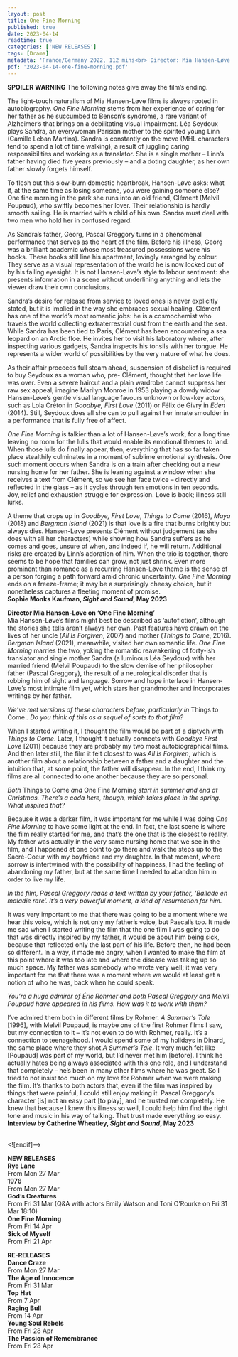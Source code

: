 ```yaml
---
layout: post
title: One Fine Morning
published: true
date: 2023-04-14
readtime: true
categories: ['NEW RELEASES']
tags: [Drama]
metadata: 'France/Germany 2022, 112 mins<br> Director: Mia Hansen-Løve'
pdf: '2023-04-14-one-fine-morning.pdf'
---
```


**SPOILER WARNING** The following notes give away the film’s ending.

The light-touch naturalism of Mia Hansen-Løve films is always rooted in autobiography. _One Fine Morning_ stems from her experience of caring for her father as he succumbed to Benson’s syndrome, a rare variant of Alzheimer’s that brings on a debilitating visual impairment. Léa Seydoux plays Sandra, an everywoman Parisian mother to the spirited young Linn (Camille Leban Martins). Sandra is constantly on the move (MHL characters tend to spend a lot of time walking), a result of juggling caring responsibilities and working as a translator. She is a single mother – Linn’s father having died five years previously – and a doting daughter, as her own father slowly forgets himself.

To flesh out this slow-burn domestic heartbreak, Hansen-Løve asks: what if, at the same time as losing someone, you were gaining someone else? One fine morning in the park she runs into an old friend, Clément (Melvil Poupaud), who swiftly becomes her lover. Their relationship is hardly smooth sailing. He is married with a child of his own. Sandra must deal with two men who hold her in confused regard.

As Sandra’s father, Georg, Pascal Greggory turns in a phenomenal performance that serves as the heart of the film. Before his illness, Georg was a brilliant academic whose most treasured possessions were his books. These books still line his apartment, lovingly arranged by colour. They serve as a visual representation of the world he is now locked out of by his failing eyesight. It is not Hansen-Løve’s style to labour sentiment: she presents information in a scene without underlining anything and lets the viewer draw their own conclusions.

Sandra’s desire for release from service to loved ones is never explicitly stated, but it is implied in the way she embraces sexual healing. Clément has one of the world’s most romantic jobs: he is a cosmochemist who travels the world collecting extraterrestrial dust from the earth and the sea. While Sandra has been tied to Paris, Clément has been encountering a sea leopard on an Arctic floe. He invites her to visit his laboratory where, after inspecting various gadgets, Sandra inspects his tonsils with her tongue. He represents a wider world of possibilities by the very nature of what he does.

As their affair proceeds full steam ahead, suspension of disbelief is required to buy Seydoux as a woman who, pre- Clément, thought that her love life was over. Even a severe haircut and a plain wardrobe cannot suppress her raw sex appeal; imagine Marilyn Monroe in 1953 playing a dowdy widow. Hansen-Løve’s gentle visual language favours unknown or low-key actors, such as Lola Créton in _Goodbye, First Love_ (2011) or Félix de Givry in _Eden_ (2014). Still, Seydoux does all she can to pull against her innate smoulder in a performance that is fully free of affect.

_One Fine Morning_ is talkier than a lot of Hansen-Løve’s work, for a long time leaving no room for the lulls that would enable its emotional themes to land. When those lulls do finally appear, then, everything that has so far taken place stealthily culminates in a moment of sublime emotional synthesis. One such moment occurs when Sandra is on a train after checking out a new nursing home for her father. She is leaning against a window when she receives a text from Clément, so we see her face twice – directly and reflected in the glass – as it cycles through ten emotions in ten seconds. Joy, relief and exhaustion struggle for expression. Love is back; illness still lurks.

A theme that crops up in _Goodbye, First Love_, _Things to Come_ (2016), _Maya_ (2018) and _Bergman Island_ (2021) is that love is a fire that burns brightly but always dies. Hansen-Løve presents Clément without judgement (as she does with all her characters) while showing how Sandra suffers as he comes and goes, unsure of when, and indeed if, he will return. Additional risks are created by Linn’s adoration of him. When the trio is together, there seems to be hope that families can grow, not just shrink. Even more prominent than romance as a recurring Hansen-Løve theme is the sense of a person forging a path forward amid chronic uncertainty. _One Fine Morning_ ends on a freeze-frame; it may be a surprisingly cheesy choice, but it nonetheless captures a fleeting moment of promise.  
**Sophie Monks Kaufman, _Sight and Sound_, May 2023**

**Director Mia Hansen-Løve on ‘One Fine Morning’**  
Mia Hansen-Løve’s films might best be described as ‘autofiction’, although the stories she tells aren’t always her own. Past features have drawn on the lives of her uncle (_All Is Forgiven_, 2007) and mother (_Things to Come_, 2016). _Bergman Island_ (2021), meanwhile, visited her own romantic life. _One Fine Morning_ marries the two, yoking the romantic reawakening of forty-ish translator and single mother Sandra (a luminous Léa Seydoux) with her married friend (Melvil Poupaud) to the slow demise of her philosopher father (Pascal Greggory), the result of a neurological disorder that is robbing him of sight and language. Sorrow and hope interlace in Hansen-Løve’s most intimate film yet, which stars her grandmother and incorporates writings by her father.

_We’ve met versions of these characters before, particularly in_ Things to Come _. Do you think of this as a sequel of sorts to that film?_

When I started writing it, I thought the film would be part of a diptych with _Things to Come_. Later, I thought it actually connects with _Goodbye First Love_ [2011] because they are probably my two most autobiographical films. And then later still, the film it felt closest to was _All Is Forgiven_, which is another film about a relationship between a father and a daughter and the intuition that, at some point, the father will disappear. In the end, I think my films are all connected to one another because they are so personal.

_Both_ Things to Come _and_ One Fine Morning _start in summer and end at Christmas. There’s a coda here, though, which takes place in the spring. What inspired that?_

Because it was a darker film, it was important for me while I was doing _One Fine Morning_ to have some light at the end. In fact, the last scene is where the film really started for me, and that’s the one that is the closest to reality. My father was actually in the very same nursing home that we see in the film, and I happened at one point to go there and walk the steps up to the Sacré-Coeur with my boyfriend and my daughter. In that moment, where sorrow is intertwined with the possibility of happiness, I had the feeling of abandoning my father, but at the same time I needed to abandon him in order to live my life.

_In the film, Pascal Greggory reads a text written by your father, ‘Ballade en maladie rare’. It’s a very powerful moment, a kind of resurrection for him._

It was very important to me that there was going to be a moment where we hear this voice, which is not only my father’s voice, but Pascal’s too. It made me sad when I started writing the film that the one film I was going to do that was directly inspired by my father, it would be about him being sick, because that reflected only the last part of his life. Before then, he had been so different. In a way, it made me angry, when I wanted to make the film at this point where it was too late and where the disease was taking up so much space. My father was somebody who wrote very well; it was very important for me that there was a moment where we would at least get a notion of who he was, back when he could speak.

_You’re a huge admirer of Éric Rohmer and both Pascal Greggory and Melvil Poupaud have appeared in his films. How was it to work with them?_

I’ve admired them both in different films by Rohmer. _A Summer’s Tale_ [1996], with Melvil Poupaud, is maybe one of the first Rohmer films I saw, but my connection to it – it’s not even to do with Rohmer, really. It’s a connection to teenagehood. I would spend some of my holidays in Dinard, the same place where they shot _A Summer’s Tale_. It very much felt like [Poupaud] was part of my world, but I’d never met him [before]. I think he actually hates being always associated with this one role, and I understand that completely – he’s been in many other films where he was great. So I tried to not insist too much on my love for Rohmer when we were making the film. It’s thanks to both actors that, even if the film was inspired by things that were painful, I could still enjoy making it. Pascal Greggory’s character [is] not an easy part [to play], and he trusted me completely. He knew that because I knew this illness so well, I could help him find the right tone and music in his way of talking. That trust made everything so easy.  
**Interview by Catherine Wheatley, _Sight and Sound_, May 2023**  
<br>

<![endif]-->

**NEW RELEASES**  
**Rye Lane**  
From Mon 27 Mar  
**1976**  
From Mon 27 Mar  
**God’s Creatures**  
From Fri 31 Mar (Q&A with actors Emily Watson and Toni O’Rourke on Fri 31 Mar 18:10)  
**One Fine Morning**  
From Fri 14 Apr  
**Sick of Myself**  
From Fri 21 Apr  

**RE-RELEASES**  
**Dance Craze**  
From Mon 27 Mar  
**The Age of Innocence**  
From Fri 31 Mar  
**Top Hat**  
From 7 Apr  
**Raging Bull**  
From 14 Apr  
**Young Soul Rebels**  
From Fri 28 Apr  
**The Passion of Remembrance**  
From Fri 28 Apr  
<!--stackedit_data:
eyJoaXN0b3J5IjpbLTE3MDEyMjg2MjBdfQ==
-->